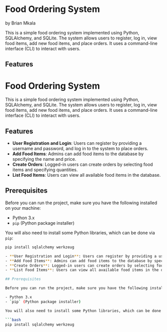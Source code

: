 # Food Ordering System
by Brian Mkala

This is a simple food ordering system implemented using Python, SQLAlchemy, and SQLite. The system allows users to register, log in, view food items, add new food items, and place orders. It uses a command-line interface (CLI) to interact with users.

## Features
# Food Ordering System

This is a simple food ordering system implemented using Python, SQLAlchemy, and SQLite. The system allows users to register, log in, view food items, add new food items, and place orders. It uses a command-line interface (CLI) to interact with users.

## Features

- **User Registration and Login**: Users can register by providing a username and password, and log in to the system to place orders.
- **Add Food Items**: Admins can add food items to the database by specifying the name and price.
- **Create Orders**: Logged-in users can create orders by selecting food items and specifying quantities.
- **List Food Items**: Users can view all available food items in the database.

## Prerequisites

Before you can run the project, make sure you have the following installed on your machine:

- Python 3.x
- `pip` (Python package installer)

You will also need to install some Python libraries, which can be done via `pip`:

```bash
pip install sqlalchemy werkzeug

- **User Registration and Login**: Users can register by providing a username and password, and log in to the system to place orders.
- **Add Food Items**: Admins can add food items to the database by specifying the name and price.
- **Create Orders**: Logged-in users can create orders by selecting food items and specifying quantities.
- **List Food Items**: Users can view all available food items in the database.

## Prerequisites

Before you can run the project, make sure you have the following installed on your machine:

- Python 3.x
- `pip` (Python package installer)

You will also need to install some Python libraries, which can be done via `pip`:

```bash
pip install sqlalchemy werkzeug
